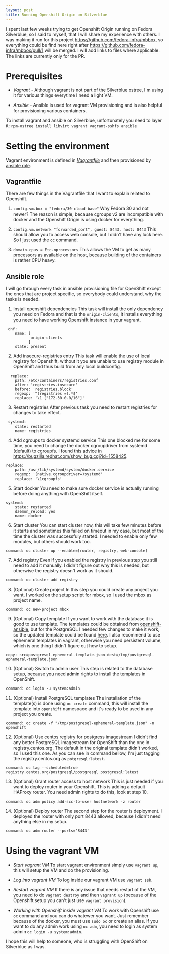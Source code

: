 ```yaml
---
layout: post
title: Running Openshift Origin on Silverblue
---
```


I spent last few weeks trying to get Openshift Origin running on Fedora Silverblue, so I said to myself, that I will share my experience with others. I was making it run for this project https://github.com/fedora-infra/mbbox, so everything could be find here right after https://github.com/fedora-infra/mbbox/pull/1 will be merged. I will add links to files where applicable. The links are currently only for the PR.

# Prerequisites

* *Vagrant* - Although vagrant is not part of the Silverblue ostree, I'm using it for various things everytime I need a light VM.

* *Ansible* - Ansible is used for vagrant VM provisioning and is also helpful for provisioning various containers.

To install vagrant and ansible on Silverblue, unfortunately you need to layer it:
`rpm-ostree install libvirt vagrant vagrant-sshfs ansible`

# Setting the environment
Vagrant environment is defined in [*Vagrantfile*](https://github.com/fedora-infra/mbbox/blob/08ee9ca747b455b894a576a40e4c042ac7bd08b8/Vagrantfile) and then provisioned by [ansible role](https://github.com/fedora-infra/mbbox/blob/08ee9ca747b455b894a576a40e4c042ac7bd08b8/ansible/roles/mbbox-dev/tasks/openshift.yml).

## Vagrantfile
There are few things in the Vagrantfile that I want to explain related to Openshift.

1. `config.vm.box = "fedora/30-cloud-base"`
Why Fedora 30 and not newer? The reason is simple, because cgroups v2 are incompatible with docker and the Openshift Origin is using docker for everything.

2. `config.vm.network "forwarded_port", guest: 8443, host: 8443`
This should allow you to access web console, but I didn't have any luck here. So I just used the `oc` command.

3. `domain.cpus = Etc.nprocessors`
This allows the VM to get as many processors as available on the host, because building of the containers is rather CPU heavy.

## Ansible role
I will go through every task in ansible provisioning file for OpenShift except the ones that are project specific, so everybody could understand, why the tasks is needed.

1.  Install openshift dependencies
This task will install the only dependency you need on Fedora and that is the `origin-clients`, it installs everything you need to have working Openshift instance in your vagrant.
```
 dnf:
    name: [
           origin-clients
          ]
    state: present
```

2. Add insecure-registries entry
This task will enable the use of local registry for Openshift, without it you are unable to use registry module in OpenShift and thus build from any local buildconfig.
```
  replace:
    path: /etc/containers/registries.conf
    after: 'registries.insecure'
    before: 'registries.block'
    regexp: '^(registries =).*$'
    replace: '\1 ["172.30.0.0/16"]'
```

3. Restart registries
After previous task you need to restart registries for changes to take effect.
```
 systemd:
    state: restarted
    name: registries
```

4. Add cgroups to docker systemd service
This one blocked me for some time, you need to change the docker cgroupdriver from systemd (default) to cgroupfs. I found this advice in https://bugzilla.redhat.com/show_bug.cgi?id=1558425.
```
replace:
    path: /usr/lib/systemd/system/docker.service
    regexp: '(native.cgroupdriver=)systemd'
    replace: '\1cgroupfs'
```

5. Start docker
You need to make sure docker service is actually running before doing anything with OpenShift itself.
```
systemd:
    state: restarted
    daemon_reload: yes
    name: docker
```

6. Start cluster
You can start cluster now, this will take few minutes before it starts and sometimes this failed on timeout in my case, but most of the time the cluster was successfuly started. I needed to enable only few modules, but others should work too.
```
command: oc cluster up --enable=[router, registry, web-console]
```

7. Add registry
Even if you enabled the registry in previous step you still need to add it manually. I didn't figure out why this is needed, but otherwise the registry doesn't work as it should.
```
command: oc cluster add registry
```

8. (Optional) Create project
In this step you could create any project you want, I worked on the setup script for mbox, so I used the mbox as project name.
```
command: oc new-project mbox
```

9. (Optional) Copy template
If you want to work with the database it is good to use template. The templates could be obtained from [openshift-ansible](https://github.com/openshift/openshift-ansible/tree/release-3.11/roles/openshift_examples/files/examples/x86_64/db-templates), but for the PostgreSQL I needed few changes to make it work, so the updated template could be found [here](https://github.com/fedora-infra/mbbox/blob/08ee9ca747b455b894a576a40e4c042ac7bd08b8/ansible/roles/mbbox-dev/files/postgresql-ephemeral-template.json). I also recommend to use ephemeral templates in vagrant, otherwise you need persistent volume, which is one thing I didn't figure out how to setup.
```
copy: src=postgresql-ephemeral-template.json dest=/tmp/postgresql-ephemeral-template.json
```

10. (Optional) Switch to admin user
This step is related to the database setup, because you need admin rights to install the templates in OpenShift.
```
command: oc login -u system:admin
```

11. (Optional) Install PostgreSQL templates
The installation of the template(s) is done using `oc create` command, this will install the template into `openshift` namespace and it's ready to be used in any project you create.
```
command: oc create -f "/tmp/postgresql-ephemeral-template.json" -n openshift
```

12. (Optional) Use centos registry for postgress imagestream
I didn't find any better PostgreSQL imagestream for OpenShift than the one in registry.centos.org. The default in the original template didn't worked, so I used this one. As you can see in command bellow, I'm just tagging the registry.centos.org as `potgresql:latest`.
```
command: oc tag --scheduled=true registry.centos.org/postgresql/postgresql postgresql:latest
```

13. (Optional) Grant router access to host network
This is just needed if you want to deploy router in your Openshift. This is adding a default HAProxy router. You need admin rights to do this, look at step 10.
```
command: oc adm policy add-scc-to-user hostnetwork -z router
```

14. (Optional) Deploy router
The second step for the router is deployment. I deployed the router with only port 8443 allowed, because I didn't need anything else in my setup.
```
command: oc adm router --ports='8443'
```

# Using the vagrant VM

* *Start vagrant VM*
To start vagrant environment simply use `vagrant up`, this will setup the VM and do the provisioning.

* *Log into vagrant VM*
To log inside our vagrant VM use `vagrant ssh`.

* *Restart vagrant VM*
If there is any issue that needs restart of the VM, you need to do `vagrant destroy` and then `vagrant up` (because of the Openshift setup you can't just use `vagrant provision`).

* *Working with Openshift inside vagrant VM*
To work with Openshift use `oc` command and you can do whatewer you want. Just remember because of the docker, you must use `sudo oc` or create an alias. If you want to do any admin work using `oc adm`, you need to login as system admin `oc login -u system:admin`.

I hope this will help to someone, who is struggling with OpenShift on Silverblue as I was.
